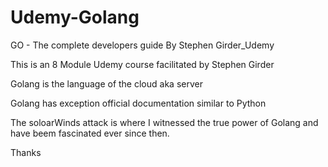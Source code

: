 # Udemy-Golang
GO - The complete developers guide By Stephen Girder_Udemy


This is an 8 Module Udemy course facilitated by Stephen Girder 

Golang is the language of the cloud aka server 

Golang has exception official documentation similar to Python

The soloarWinds attack is where I witnessed the true power of Golang and have 
beem fascinated ever since then. 

Thanks
